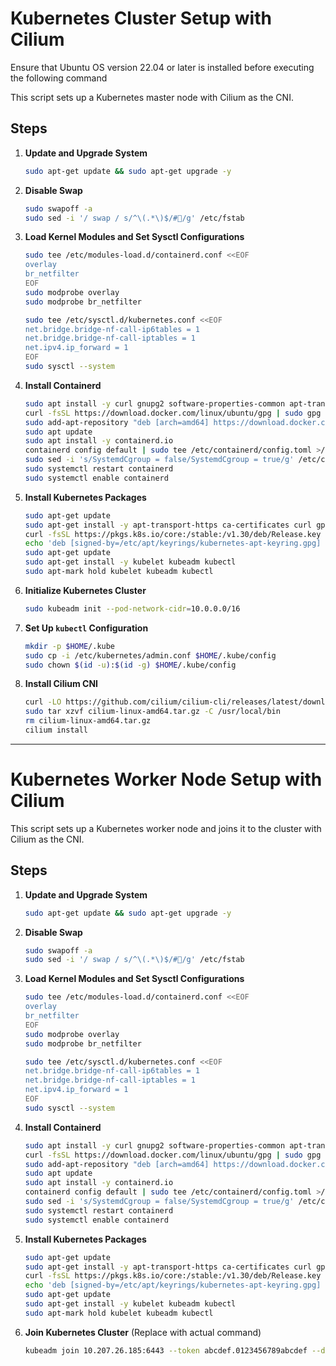 
# Kubernetes Cluster Setup with Cilium

Ensure that Ubuntu OS version 22.04 or later is installed before executing the following command

This script sets up a Kubernetes master node with Cilium as the CNI.

## Steps

1. **Update and Upgrade System**
   ```bash
   sudo apt-get update && sudo apt-get upgrade -y
   ```

2. **Disable Swap**
   ```bash
   sudo swapoff -a
   sudo sed -i '/ swap / s/^\(.*\)$/#/g' /etc/fstab
   ```

3. **Load Kernel Modules and Set Sysctl Configurations**
   ```bash
   sudo tee /etc/modules-load.d/containerd.conf <<EOF
   overlay
   br_netfilter
   EOF
   sudo modprobe overlay
   sudo modprobe br_netfilter

   sudo tee /etc/sysctl.d/kubernetes.conf <<EOF
   net.bridge.bridge-nf-call-ip6tables = 1
   net.bridge.bridge-nf-call-iptables = 1
   net.ipv4.ip_forward = 1
   EOF
   sudo sysctl --system
   ```

4. **Install Containerd**
   ```bash
   sudo apt install -y curl gnupg2 software-properties-common apt-transport-https ca-certificates
   curl -fsSL https://download.docker.com/linux/ubuntu/gpg | sudo gpg --dearmor -o /etc/apt/trusted.gpg.d/docker.gpg
   sudo add-apt-repository "deb [arch=amd64] https://download.docker.com/linux/ubuntu $(lsb_release -cs) stable"
   sudo apt update
   sudo apt install -y containerd.io
   containerd config default | sudo tee /etc/containerd/config.toml >/dev/null 2>&1
   sudo sed -i 's/SystemdCgroup = false/SystemdCgroup = true/g' /etc/containerd/config.toml
   sudo systemctl restart containerd
   sudo systemctl enable containerd
   ```

5. **Install Kubernetes Packages**
   ```bash
   sudo apt-get update
   sudo apt-get install -y apt-transport-https ca-certificates curl gpg
   curl -fsSL https://pkgs.k8s.io/core:/stable:/v1.30/deb/Release.key | sudo gpg --dearmor -o /etc/apt/keyrings/kubernetes-apt-keyring.gpg
   echo 'deb [signed-by=/etc/apt/keyrings/kubernetes-apt-keyring.gpg] https://pkgs.k8s.io/core:/stable:/v1.30/deb/ /' | sudo tee /etc/apt/sources.list.d/kubernetes.list
   sudo apt-get update
   sudo apt-get install -y kubelet kubeadm kubectl
   sudo apt-mark hold kubelet kubeadm kubectl
   ```

6. **Initialize Kubernetes Cluster**
   ```bash
   sudo kubeadm init --pod-network-cidr=10.0.0.0/16
   ```

7. **Set Up `kubectl` Configuration**
   ```bash
   mkdir -p $HOME/.kube
   sudo cp -i /etc/kubernetes/admin.conf $HOME/.kube/config
   sudo chown $(id -u):$(id -g) $HOME/.kube/config
   ```

8. **Install Cilium CNI**
   ```bash
   curl -LO https://github.com/cilium/cilium-cli/releases/latest/download/cilium-linux-amd64.tar.gz
   sudo tar xzvf cilium-linux-amd64.tar.gz -C /usr/local/bin
   rm cilium-linux-amd64.tar.gz
   cilium install
   ```

---

# Kubernetes Worker Node Setup with Cilium

This script sets up a Kubernetes worker node and joins it to the cluster with Cilium as the CNI.

## Steps

1. **Update and Upgrade System**
   ```bash
   sudo apt-get update && sudo apt-get upgrade -y
   ```

2. **Disable Swap**
   ```bash
   sudo swapoff -a
   sudo sed -i '/ swap / s/^\(.*\)$/#/g' /etc/fstab
   ```

3. **Load Kernel Modules and Set Sysctl Configurations**
   ```bash
   sudo tee /etc/modules-load.d/containerd.conf <<EOF
   overlay
   br_netfilter
   EOF
   sudo modprobe overlay
   sudo modprobe br_netfilter

   sudo tee /etc/sysctl.d/kubernetes.conf <<EOF
   net.bridge.bridge-nf-call-ip6tables = 1
   net.bridge.bridge-nf-call-iptables = 1
   net.ipv4.ip_forward = 1
   EOF
   sudo sysctl --system
   ```

4. **Install Containerd**
   ```bash
   sudo apt install -y curl gnupg2 software-properties-common apt-transport-https ca-certificates
   curl -fsSL https://download.docker.com/linux/ubuntu/gpg | sudo gpg --dearmor -o /etc/apt/trusted.gpg.d/docker.gpg
   sudo add-apt-repository "deb [arch=amd64] https://download.docker.com/linux/ubuntu $(lsb_release -cs) stable"
   sudo apt update
   sudo apt install -y containerd.io
   containerd config default | sudo tee /etc/containerd/config.toml >/dev/null 2>&1
   sudo sed -i 's/SystemdCgroup = false/SystemdCgroup = true/g' /etc/containerd/config.toml
   sudo systemctl restart containerd
   sudo systemctl enable containerd
   ```

5. **Install Kubernetes Packages**
   ```bash
   sudo apt-get update
   sudo apt-get install -y apt-transport-https ca-certificates curl gpg
   curl -fsSL https://pkgs.k8s.io/core:/stable:/v1.30/deb/Release.key | sudo gpg --dearmor -o /etc/apt/keyrings/kubernetes-apt-keyring.gpg
   echo 'deb [signed-by=/etc/apt/keyrings/kubernetes-apt-keyring.gpg] https://pkgs.k8s.io/core:/stable:/v1.30/deb/ /' | sudo tee /etc/apt/sources.list.d/kubernetes.list
   sudo apt-get update
   sudo apt-get install -y kubelet kubeadm kubectl
   sudo apt-mark hold kubelet kubeadm kubectl
   ```

6. **Join Kubernetes Cluster** (Replace with actual command)
   ```bash
   kubeadm join 10.207.26.185:6443 --token abcdef.0123456789abcdef --discovery-token-ca-cert-hash sha256:1234567890abcdef1234567890abcdef1234567890abcdef1234567890abcdef
   ```
